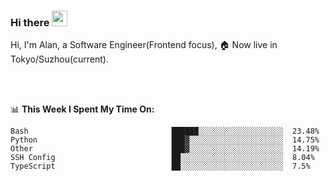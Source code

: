 ### Hi there <img src="https://media.giphy.com/media/hvRJCLFzcasrR4ia7z/giphy.gif" width="25px">

<!-- ![visitors](https://visitor-badge.glitch.me/badge?page_id=dislfyer.dislfyer) -->

Hi, I'm Alan, a Software Engineer(Frontend focus), 🏠 Now live in Tokyo/Suzhou(current).

<br/>
<br/>

📊 **This Week I Spent My Time On:**


<!--START_SECTION:waka-->

```text
Bash                                ██████░░░░░░░░░░░░░░░░░░░  23.48%
Python                              ███▓░░░░░░░░░░░░░░░░░░░░░  14.75%
Other                               ███▓░░░░░░░░░░░░░░░░░░░░░  14.19%
SSH Config                          ██░░░░░░░░░░░░░░░░░░░░░░░  8.04%
TypeScript                          ██░░░░░░░░░░░░░░░░░░░░░░░  7.5%
```

<!--END_SECTION:waka-->

<!--
**About Me:**
 -->
